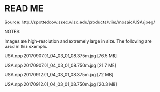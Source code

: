 # READ ME

Source: http://spottedcow.ssec.wisc.edu/products/viirs/mosaic/USA/jpeg/

NOTES:

Images are high-resolution and extremely large in size. The following are used in this example:

USA.npp.20170907.01_04_03_01_08.375m.jpg [76.5 MB]

USA.npp.20170907.01_04_03_01_08.750m.jpg [21.7 MB]

USA.npp.20170912.01_04_03_01_08.375m.jpg [72 MB]

USA.npp.20170912.01_04_03_01_08.750m.jpg [20.3 MB]
